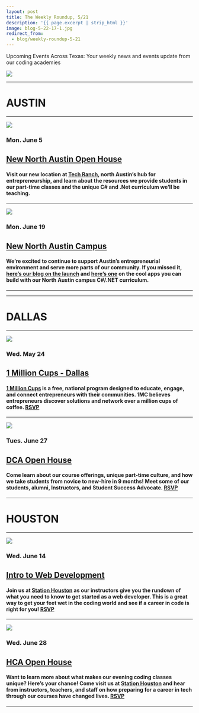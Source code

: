 ```yaml
---
layout: post
title: The Weekly Roundup, 5/21
description: '{{ page.excerpt | strip_html }}'
image: blog-5-22-17-1.jpg
redirect_from:
  - blog/weekly-roundup-5-21
---
```


Upcoming Events Across Texas: Your weekly news and events update from our coding academies


<div class="col-sm-12">
  <img class="img-responsive" src="/assets/images/blog-5-22-17-1.jpg" />
</div>




---

# AUSTIN


---

<div class="col-sm-5">
  <img class="img-responsive" src="/assets/images/blog-5-22-17-2.png" />
</div>

### Mon. June 5

## [New North Austin Open House](https://www.eventbrite.com/e/austin-coding-academy-open-house-tickets-34369733799)

#### Visit our new location at [Tech Ranch](https://techranchaustin.com/), north Austin’s hub for entrepreneurship, and learn about the resources we provide students in our part-time classes and the unique C# and .Net curriculum we’ll be teaching.



---

<div class="col-sm-5">
  <img class="img-responsive" src="/assets/images/blog-5-22-17-3.jpg" />
</div>

### Mon. June 19

## [New North Austin Campus](https://austincodingacademy.com/blog/austin_coding_academy_opening_north_campus)

#### We’re excited to continue to support Austin’s entrepreneurial environment and serve more parts of our community. If you missed it, [here’s our blog on the launch](https://austincodingacademy.com/blog/austin_coding_academy_opening_north_campus) and [here’s one](https://austincodingacademy.com/blog/5_awesome_apps_you_can_create_with_c_sharp) on the cool apps you can build with our North Austin campus C#/.NET curriculum.



---



---

# DALLAS

---

<div class="col-sm-5">
  <img class="img-responsive" src="/assets/images/blog-5-22-17-5.jpeg" />
</div>

### Wed. May 24

## [1 Million Cups - Dallas](http://www.1millioncups.com/dallas)

#### [1 Million Cups](http://www.1millioncups.com/about) is a free, national program designed to educate, engage, and connect entrepreneurs with their communities. 1MC believes entrepreneurs discover solutions and network over a million cups of coffee. [RSVP](http://www.1millioncups.com/dallas)



---

<div class="col-sm-5">
  <img class="img-responsive" src="/assets/images/blog-5-22-17-6.jpg" />
</div>

### Tues. June 27

## [DCA Open House](https://www.eventbrite.com/e/dallas-coding-academy-open-house-tickets-34509229033)

#### Come learn about our course offerings, unique part-time culture, and how we take students from novice to new-hire in 9 months! Meet some of our students, alumni, Instructors, and Student Success Advocate. [RSVP](https://www.eventbrite.com/e/dallas-coding-academy-open-house-tickets-34509229033)




---

# HOUSTON

---


<div class="col-sm-5">
  <img class="img-responsive" src="/assets/images/blog-5-22-17-7.png" />
</div>

### Wed. June 14

## [Intro to Web Development](https://www.eventbrite.com/e/learn-to-code-class-intro-to-web-development-tickets-34040024630)

#### Join us at [Station Houston](http://stationhouston.com/) as our instructors give you the rundown of what you need to know to get started as a web developer. This is a great way to get your feet wet in the coding world and see if a career in code is right for you! [RSVP](https://www.eventbrite.com/e/learn-to-code-class-intro-to-web-development-tickets-34040024630)



---

<div class="col-sm-5">
  <img class="img-responsive" src="/assets/images/blog-5-22-17-8.png" />
</div>

### Wed. June 28

## [HCA Open House](https://www.eventbrite.com/e/houston-coding-academy-open-house-tickets-34040139975)

#### Want to learn more about what makes our evening coding classes unique? Here’s your chance! Come visit us at [Station Houston](http://stationhouston.com/) and hear from instructors, teachers, and staff on how preparing for a career in tech through our courses have changed lives. [RSVP](https://www.eventbrite.com/e/learn-to-code-class-intro-to-web-development-tickets-34040024630)



---
